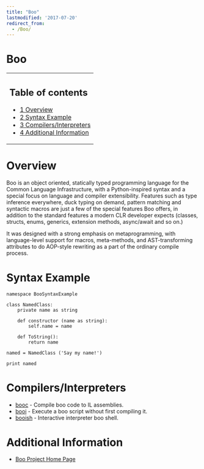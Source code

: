 ```yaml
---
title: "Boo"
lastmodified: '2017-07-20'
redirect_from:
  - /Boo/
---
```


Boo
===

<table>
<col width="100%" />
<tbody>
<tr class="odd">
<td align="left"><h2>Table of contents</h2>
<ul>
<li><a href="#overview">1 Overview</a></li>
<li><a href="#syntax-example">2 Syntax Example</a></li>
<li><a href="#compilersinterpreters">3 Compilers/Interpreters</a></li>
<li><a href="#additional-information">4 Additional Information</a></li>
</ul></td>
</tr>
</tbody>
</table>

Overview
========

Boo is an object oriented, statically typed programming language for the Common Language Infrastructure, with a Python-inspired syntax and a special focus on language and compiler extensibility. Features such as type inference everywhere, duck typing on demand, pattern matching and syntactic macros are just a few of the special features Boo offers, in addition to the standard features a modern CLR developer expects (classes, structs, enums, generics, extension methods, async/await and so on.)

It was designed with a strong emphasis on metaprogramming, with language-level support for macros, meta-methods, and AST-transforming attributes to do AOP-style rewriting as a part of the ordinary compile process.

Syntax Example
==============

    namespace BooSyntaxExample

    class NamedClass:
        private name as string

        def constructor (name as string):
            self.name = name

        def ToString():
            return name

    named = NamedClass ('Say my name!')

    print named

Compilers/Interpreters
======================

-   [booc](https://github.com/boo-lang/boo/wiki/How-To-Compile) - Compile boo code to IL assemblies.
-   [booi](https://github.com/boo-lang/boo/wiki/How-to-Run) - Execute a boo script without first compiling it.
-   [booish](https://github.com/boo-lang/boo/wiki/Interactive-Interpreter) - Interactive interpreter boo shell.

Additional Information
======================

-   [Boo Project Home Page](https://github.com/boo-lang/boo)



